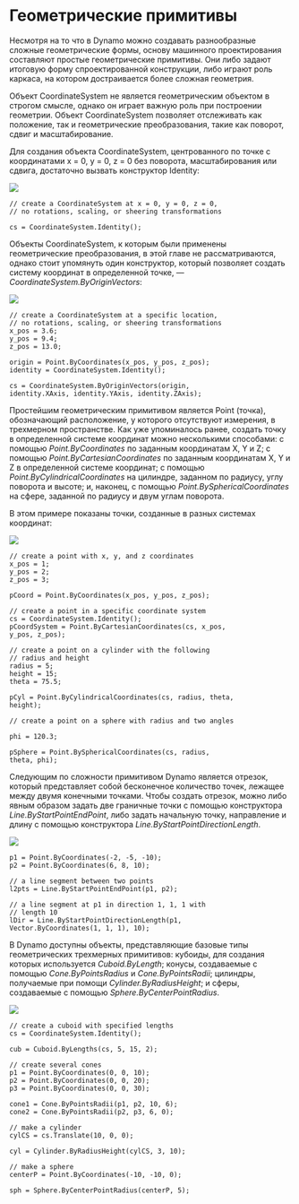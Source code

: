 

# Геометрические примитивы

Несмотря на то что в Dynamo можно создавать разнообразные сложные геометрические формы, основу машинного проектирования составляют простые геометрические примитивы. Они либо задают итоговую форму спроектированной конструкции, либо играют роль каркаса, на котором достраивается более сложная геометрия.

Объект CoordinateSystem не является геометрическим объектом в строгом смысле, однако он играет важную роль при построении геометрии. Объект CoordinateSystem позволяет отслеживать как положение, так и геометрические преобразования, такие как поворот, сдвиг и масштабирование.

Для создания объекта CoordinateSystem, центрованного по точке с координатами x = 0, y = 0, z = 0 без поворота, масштабирования или сдвига, достаточно вызвать конструктор Identity:

![](images/12-2/GeometricPrimitives_01.png)

```
// create a CoordinateSystem at x = 0, y = 0, z = 0,
// no rotations, scaling, or sheering transformations

cs = CoordinateSystem.Identity();
```

Объекты CoordinateSystem, к которым были применены геометрические преобразования, в этой главе не рассматриваются, однако стоит упомянуть один конструктор, который позволяет создать систему координат в определенной точке, — *CoordinateSystem.ByOriginVectors*:

![](images/12-2/GeometricPrimitives_02.png)

```
// create a CoordinateSystem at a specific location,
// no rotations, scaling, or sheering transformations
x_pos = 3.6;
y_pos = 9.4;
z_pos = 13.0;

origin = Point.ByCoordinates(x_pos, y_pos, z_pos);
identity = CoordinateSystem.Identity();

cs = CoordinateSystem.ByOriginVectors(origin,
identity.XAxis, identity.YAxis, identity.ZAxis);
```

Простейшим геометрическим примитивом является Point (точка), обозначающий расположение, у которого отсутствуют измерения, в трехмерном пространстве. Как уже упоминалось ранее, создать точку в определенной системе координат можно несколькими способами: с помощью *Point.ByCoordinates* по заданным координатам X, Y и Z; с помощью *Point.ByCartesianCoordinates* по заданным координатам X, Y и Z в определенной системе координат; с помощью *Point.ByCylindricalCoordinates* на цилиндре, заданном по радиусу, углу поворота и высоте; и, наконец, с помощью *Point.BySphericalCoordinates* на сфере, заданной по радиусу и двум углам поворота.

В этом примере показаны точки, созданные в разных системах координат:

![](images/12-2/GeometricPrimitives_03.png)

```
// create a point with x, y, and z coordinates
x_pos = 1;
y_pos = 2;
z_pos = 3;

pCoord = Point.ByCoordinates(x_pos, y_pos, z_pos);

// create a point in a specific coordinate system
cs = CoordinateSystem.Identity();
pCoordSystem = Point.ByCartesianCoordinates(cs, x_pos,
y_pos, z_pos);

// create a point on a cylinder with the following
// radius and height
radius = 5;
height = 15;
theta = 75.5;

pCyl = Point.ByCylindricalCoordinates(cs, radius, theta,
height);

// create a point on a sphere with radius and two angles

phi = 120.3;

pSphere = Point.BySphericalCoordinates(cs, radius, 
theta, phi);
```

Следующим по сложности примитивом Dynamo является отрезок, который представляет собой бесконечное количество точек, лежащее между двумя конечными точками. Чтобы создать отрезок, можно либо явным образом задать две граничные точки с помощью конструктора *Line.ByStartPointEndPoint*, либо задать начальную точку, направление и длину с помощью конструктора *Line.ByStartPointDirectionLength*.

![](images/12-2/GeometricPrimitives_04.png)

```
p1 = Point.ByCoordinates(-2, -5, -10);
p2 = Point.ByCoordinates(6, 8, 10);

// a line segment between two points
l2pts = Line.ByStartPointEndPoint(p1, p2); 

// a line segment at p1 in direction 1, 1, 1 with 
// length 10
lDir = Line.ByStartPointDirectionLength(p1,
Vector.ByCoordinates(1, 1, 1), 10);
```

В Dynamo доступны объекты, представляющие базовые типы геометрических трехмерных примитивов: кубоиды, для создания которых используется *Cuboid.ByLength*; конусы, создаваемые с помощью *Cone.ByPointsRadius* и *Cone.ByPointsRadii*; цилиндры, получаемые при помощи *Cylinder.ByRadiusHeight*; и сферы, создаваемые с помощью *Sphere.ByCenterPointRadius*.

![](images/12-2/GeometricPrimitives_05.png)

```
// create a cuboid with specified lengths
cs = CoordinateSystem.Identity();

cub = Cuboid.ByLengths(cs, 5, 15, 2);

// create several cones
p1 = Point.ByCoordinates(0, 0, 10);
p2 = Point.ByCoordinates(0, 0, 20);
p3 = Point.ByCoordinates(0, 0, 30);

cone1 = Cone.ByPointsRadii(p1, p2, 10, 6);
cone2 = Cone.ByPointsRadii(p2, p3, 6, 0);

// make a cylinder
cylCS = cs.Translate(10, 0, 0);

cyl = Cylinder.ByRadiusHeight(cylCS, 3, 10);

// make a sphere
centerP = Point.ByCoordinates(-10, -10, 0);

sph = Sphere.ByCenterPointRadius(centerP, 5);
```

